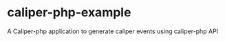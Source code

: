 caliper-php-example
===================

A Caliper-php application to generate caliper events using caliper-php API
